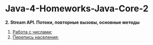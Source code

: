 # Java-4-Homeworks-Java-Core-2
**2. Stream API. Потоки, повторные вызовы, основные методы**


1. [Работа с числами](src/task1);	
2. [Перепись населения](src/task2);
